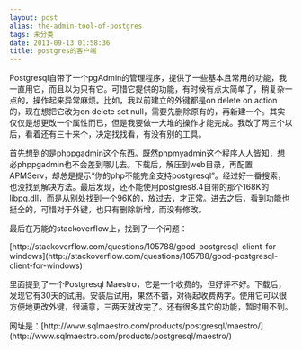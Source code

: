 ```yaml
---
layout: post
alias: the-admin-tool-of-postgres
tags: 未分类
date: 2011-09-13 01:58:36
title: postgres的客户端
---
```


Postgresql自带了一个pgAdmin的管理程序，提供了一些基本且常用的功能，我一直用它，而且以为只有它。可惜它提供的功能，有时候有点太简单了，稍复杂一点的，操作起来异常麻烦。比如，我以前建立的外键都是on delete on action的，现在想把它改为on delete set null，需要先删除原有的，再新建一个。其实仅仅是想更改一个属性而已，但是我要做一大堆的操作才能完成。我改了两三个以后，看着还有三十来个，决定找找看，有没有别的工具。 

<span id="more-109"></span>
<p>首先想到的是phppgadmin这个东西。既然phpmyadmin这个程序人人皆知，想必phppgadmin也不会差到哪儿去。下载后，解压到web目录，再配置APMServ，却总是提示“你的php不能完全支持postgresql”。经过好一番搜索，也没找到解决方法。最后发现，还不能使用postgres8.4自带的那个168K的libpq.dll，而是从别处找到一个96K的，放过去，才正常。进去之后，看到功能也挺全的，可惜对于外键，也只有删除新增，而没有修改。
<p>最后在万能的stackoverflow上，找到了一个问题：
<p>[http://stackoverflow.com/questions/105788/good-postgresql-client-for-windows](http://stackoverflow.com/questions/105788/good-postgresql-client-for-windows)
<p>里面提到了一个Postgresql Maestro，它是一个收费的，但好评不好。下载后，发现它有30天的试用。安装后试用，果然不错，对得起收费两字。使用它可以很方便地更改外键，很满意，三两天就改完了。还有很多其它的功能，暂时用不到。
<p>网址是：[http://www.sqlmaestro.com/products/postgresql/maestro/](http://www.sqlmaestro.com/products/postgresql/maestro/)
